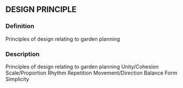 ## DESIGN PRINCIPLE
### Definition
Principles of design relating to garden planning

### Description
Principles of design relating to garden planning
Unity/Cohesion 
Scale/Proportion
Rhythm
Repetition
Movement/Direction 
Balance
Form
Simplicity